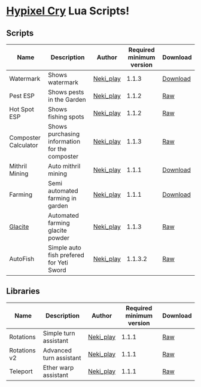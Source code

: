 # [Hypixel Cry](https://github.com/Nekiplay/Hypixel-Cry) Lua Scripts!

## Scripts
| Name                 | Description                                    | Author    | Required minimum version | Download                                                                                                       |
|----------------------|------------------------------------------------|-----------|------------------|----------------------------------------------------------------------------------------------------------------|
| Watermark            | Shows watermark                                | [Neki_play](https://github.com/Nekiplay) | 1.1.3           | [Download](https://github.com/Nekiplay/Hypixel-Cry-Scripts/raw/refs/heads/main/watermark.zip)             |
| Pest ESP             | Shows pests in the Garden                      | [Neki_play](https://github.com/Nekiplay) | 1.1.2           | [Raw](https://raw.githubusercontent.com/Nekiplay/Hypixel-Cry-Scripts/refs/heads/main/pest_esp.lua)             |
| Hot Spot ESP         | Shows fishing spots                            | [Neki_play](https://github.com/Nekiplay) | 1.1.2           | [Raw](https://raw.githubusercontent.com/Nekiplay/Hypixel-Cry-Scripts/refs/heads/main/pest_esp.lua)             |
| Composter Calculator | Shows purchasing information for the composter | [Neki_play](https://github.com/Nekiplay) | 1.1.3           | [Raw](https://raw.githubusercontent.com/Nekiplay/Hypixel-Cry-Scripts/refs/heads/main/composter_calculator.lua) |
| Mithril Mining       | Auto mithril mining                            | [Neki_play](https://github.com/Nekiplay) | 1.1.1           | [Download](https://github.com/Nekiplay/Hypixel-Cry-Scripts/raw/refs/heads/main/mining_v6.zip)                  |
| Farming              | Semi automated farming in garden               | [Neki_play](https://github.com/Nekiplay) | 1.1.1           | [Download](https://github.com/Nekiplay/Hypixel-Cry-Scripts/raw/refs/heads/main/farming.zip)                  |
| [Glacite](https://youtu.be/vspWDZu9E-w)              | Automated farming glacite powder               | [Neki_play](https://github.com/Nekiplay) | 1.1.3           | [Raw](https://raw.githubusercontent.com/Nekiplay/Hypixel-Cry-Scripts/refs/heads/main/glacite_v2.lua)                  |
| AutoFish             | Simple auto fish prefered for Yeti Sword       | [Neki_play](https://github.com/Nekiplay) | 1.1.3.2         | [Raw](https://raw.githubusercontent.com/Nekiplay/Hypixel-Cry-Scripts/refs/heads/main/fishing.lua)           |


## Libraries
| Name                 | Description                                    | Author    | Required minimum version | Download                                                                                                       |
|----------------------|------------------------------------------------|-----------|------------------|----------------------------------------------------------------------------------------------------------------|
| Rotations            | Simple turn assistant                          | [Neki_play](https://github.com/Nekiplay) | 1.1.1           | [Raw](https://github.com/Nekiplay/Hypixel-Cry-Scripts/raw/refs/heads/main/libs/rotations.lua)                  |
| Rotations v2         | Advanced turn assistant                        | [Neki_play](https://github.com/Nekiplay) | 1.1.1           | [Raw](https://github.com/Nekiplay/Hypixel-Cry-Scripts/raw/refs/heads/main/libs/rotations_v2.lua)               |
| Teleport             | Ether warp assistant                           | [Neki_play](https://github.com/Nekiplay) | 1.1.1           | [Raw](https://raw.githubusercontent.com/Nekiplay/Hypixel-Cry-Scripts/refs/heads/main/libs/teleport.lua)               |
